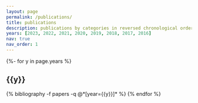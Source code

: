 ```yaml
---
layout: page
permalink: /publications/
title: publications
description: publications by categories in reversed chronological order. Citations and preprints available on <a href='https://scholar.google.com/citations?user=8TRcJAEAAAAJ&hl=en'>Google Scholar</a>.
years: [2023, 2022, 2021, 2020, 2019, 2018, 2017, 2016]
nav: true
nav_order: 1
---
```

<!-- _pages/publications.md -->
<div class="publications">

{%- for y in page.years %}
  <h2 class="year">{{y}}</h2>
  {% bibliography -f papers -q @*[year={{y}}]* %}
{% endfor %}

</div>
